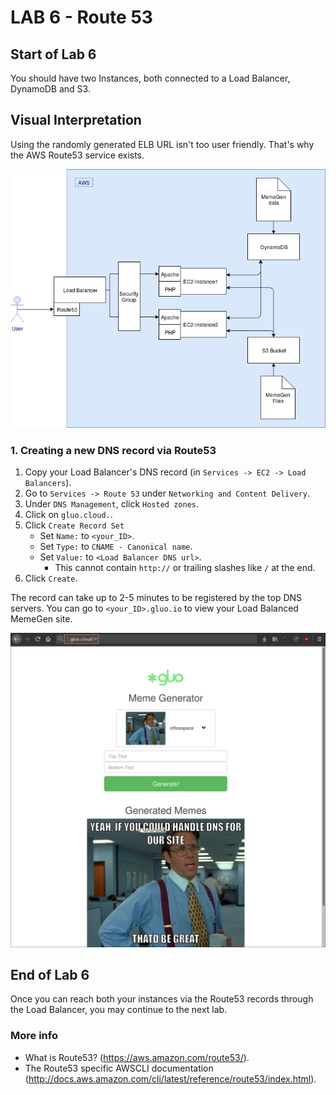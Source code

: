 # **LAB 6 - Route 53** #

## Start of Lab 6 ##
You should have two Instances, both connected to a Load Balancer, DynamoDB and S3.

## Visual Interpretation ##
Using the randomly generated ELB URL isn't too user friendly. That's why the AWS Route53 service exists.

![](../Images/Lab6.png?raw=true)

### 1. Creating a new DNS record via Route53 ###

1. Copy your Load Balancer's DNS record (in `Services -> EC2 -> Load Balancers`).
1. Go to `Services -> Route 53` under `Networking and Content Delivery`.
1. Under `DNS Management`, click `Hosted zones`.
1. Click on `gluo.cloud.`.
1. Click `Create Record Set`
    * Set `Name:` to `<your_ID>`.
    * Set `Type:` to `CNAME - Canonical name`.
    * Set `Value:` to `<Load Balancer DNS url>`.
        * This cannot contain `http://` or trailing slashes like `/` at the end.
1. Click `Create`.

The record can take up to 2-5 minutes to be registered by the top DNS servers. You can go to `<your_ID>.gluo.io` to view your Load Balanced MemeGen site.

![](../Images/Route53BrowseToLoadBalancer.png?raw=true)

## End of Lab 6 ##
Once you can reach both your instances via the Route53 records through the Load Balancer, you may continue to the next lab.

### More info ###

* What is Route53? (https://aws.amazon.com/route53/).
* The Route53 specific AWSCLI documentation (http://docs.aws.amazon.com/cli/latest/reference/route53/index.html).
